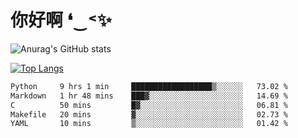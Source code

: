 # 你好啊 ❛‿˂✨

![Anurag's GitHub stats](https://github-readme-stats.vercel.app/api?username=ZombieFly&count_private=true&show_icons=true)

[![Top Langs](https://github-readme-stats.vercel.app/api/top-langs/?username=ZombieFly&layout=compact&count_private=true&hide=Ruby,makefile)](https://github.com/anuraghazra/github-readme-stats)

<!--START_SECTION:waka-->

```txt
Python     9 hrs 1 min     ██████████████████▒░░░░░░   73.02 %
Markdown   1 hr 48 mins    ███▓░░░░░░░░░░░░░░░░░░░░░   14.69 %
C          50 mins         █▓░░░░░░░░░░░░░░░░░░░░░░░   06.81 %
Makefile   20 mins         ▓░░░░░░░░░░░░░░░░░░░░░░░░   02.73 %
YAML       10 mins         ▒░░░░░░░░░░░░░░░░░░░░░░░░   01.42 %
```

<!--END_SECTION:waka-->
